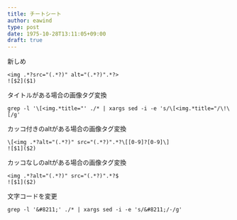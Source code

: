 ```yaml
---
title: チートシート
author: eawind
type: post
date: 1975-10-28T13:11:05+09:00
draft: true
---
```


新しめ
```
<img .*?src="(.*?)" alt="(.*?)".*?>
![$2]($1)
```

タイトルがある場合の画像タグ変換
```
grep -l '\[<img.*title="' ./* | xargs sed -i -e 's/\[<img.*title="/\!\[/g'
```

カッコ付きのaltがある場合の画像タグ変換
```
\[<img .*?alt="(.*?)" src="(.*?)".*?\[[0-9]?[0-9]\]
![$1]($2)
```

カッコなしのaltがある場合の画像タグ変換
```
<img .*?alt="(.*?)" src="(.*?)".*?$
![$1]($2)
```

文字コードを変更
```
grep -l '&#8211;' ./* | xargs sed -i -e 's/&#8211;/-/g'
```
